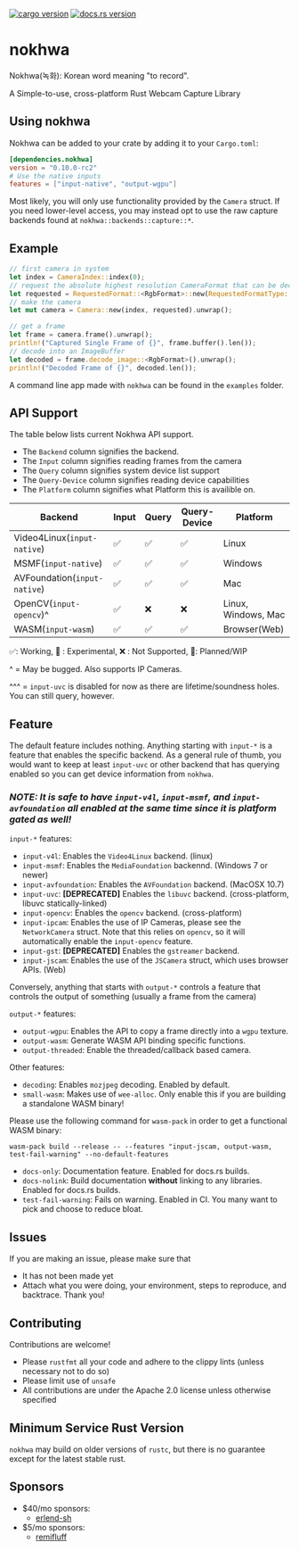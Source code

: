 [![cargo version](https://img.shields.io/crates/v/nokhwa.svg)](https://crates.io/crates/nokhwa) [![docs.rs version](https://img.shields.io/docsrs/nokhwa)](https://docs.rs/nokhwa/latest/nokhwa/)
# nokhwa
Nokhwa(녹화): Korean word meaning "to record".

A Simple-to-use, cross-platform Rust Webcam Capture Library

## Using nokhwa
Nokhwa can be added to your crate by adding it to your `Cargo.toml`:
```toml
[dependencies.nokhwa]
version = "0.10.0-rc2"
# Use the native inputs 
features = ["input-native", "output-wgpu"]
```

Most likely, you will only use functionality provided by the `Camera` struct. If you need lower-level access, you may instead opt to use the raw capture backends found at `nokhwa::backends::capture::*`.

## Example
```rust
// first camera in system
let index = CameraIndex::index(0); 
// request the absolute highest resolution CameraFormat that can be decoded to RGB.
let requested = RequestedFormat::<RgbFormat>::new(RequestedFormatType::AbsoluteHighestFrameRate);
// make the camera
let mut camera = Camera::new(index, requested).unwrap();

// get a frame
let frame = camera.frame().unwrap();
println!("Captured Single Frame of {}", frame.buffer().len());
// decode into an ImageBuffer
let decoded = frame.decode_image::<RgbFormat>().unwrap();
println!("Decoded Frame of {}", decoded.len());
```

A command line app made with `nokhwa` can be found in the `examples` folder.

## API Support
The table below lists current Nokhwa API support.
- The `Backend` column signifies the backend.
- The `Input` column signifies reading frames from the camera
- The `Query` column signifies system device list support
- The `Query-Device` column signifies reading device capabilities
- The `Platform` column signifies what Platform this is availible on.

 | Backend                              | Input              | Query             | Query-Device       | Platform            |
 |-----------------------------------------|-------------------|--------------------|-------------------|--------------------|
 | Video4Linux(`input-native`)          | ✅                 | ✅                 | ✅                | Linux               |
 | MSMF(`input-native`)                 | ✅                 | ✅                 | ✅                | Windows             |
 | AVFoundation(`input-native`)   | ✅                 | ✅                 | ✅                | Mac                 |
 | OpenCV(`input-opencv`)^              | ✅                 | ❌                 | ❌                | Linux, Windows, Mac |
 | WASM(`input-wasm`)                | ✅                 | ✅                 | ✅                | Browser(Web)        |

 ✅: Working, 🔮 : Experimental, ❌ : Not Supported, 🚧: Planned/WIP

  ^ = May be bugged. Also supports IP Cameras. 

  ^^^ = `input-uvc` is disabled for now as there are lifetime/soundness holes. You can still query, however.
## Feature
The default feature includes nothing. Anything starting with `input-*` is a feature that enables the specific backend. 
As a general rule of thumb, you would want to keep at least `input-uvc` or other backend that has querying enabled so you can get device information from `nokhwa`.

### ***NOTE: It is safe to have `input-v4l`, `input-msmf`, and `input-avfoundation` all enabled at the same time since it is platform gated as well!***

`input-*` features:
 - `input-v4l`: Enables the `Video4Linux` backend. (linux)
 - `input-msmf`: Enables the `MediaFoundation` backennd. (Windows 7 or newer)
 - `input-avfoundation`: Enables the `AVFoundation` backend. (MacOSX 10.7)
 - `input-uvc`: **[DEPRECATED]** Enables the `libuvc` backend. (cross-platform, libuvc statically-linked) 
 - `input-opencv`: Enables the `opencv` backend. (cross-platform) 
 - `input-ipcam`: Enables the use of IP Cameras, please see the `NetworkCamera` struct. Note that this relies on `opencv`, so it will automatically enable the `input-opencv` feature.
 - `input-gst`: **[DEPRECATED]** Enables the `gstreamer` backend. 
 - `input-jscam`: Enables the use of the `JSCamera` struct, which uses browser APIs. (Web)

Conversely, anything that starts with `output-*` controls a feature that controls the output of something (usually a frame from the camera)

`output-*` features:
 - `output-wgpu`: Enables the API to copy a frame directly into a `wgpu` texture.
 - `output-wasm`: Generate WASM API binding specific functions.
 - `output-threaded`: Enable the threaded/callback based camera. 

Other features:
 - `decoding`: Enables `mozjpeg` decoding. Enabled by default.  
 - `small-wasm`: Makes use of `wee-alloc`. Only enable this if you are building a standalone WASM binary!

 Please use the following command for `wasm-pack` in order to get a functional WASM binary:
 ```.ignore
 wasm-pack build --release -- --features "input-jscam, output-wasm, test-fail-warning" --no-default-features 
 ```
 - `docs-only`: Documentation feature. Enabled for docs.rs builds.
 - `docs-nolink`: Build documentation **without** linking to any libraries. Enabled for docs.rs builds.
 - `test-fail-warning`: Fails on warning. Enabled in CI.
You many want to pick and choose to reduce bloat.

## Issues
If you are making an issue, please make sure that
 - It has not been made yet
 - Attach what you were doing, your environment, steps to reproduce, and backtrace.
Thank you!

## Contributing
Contributions are welcome!
 - Please `rustfmt` all your code and adhere to the clippy lints (unless necessary not to do so)
 - Please limit use of `unsafe`
 - All contributions are under the Apache 2.0 license unless otherwise specified

## Minimum Service Rust Version
`nokhwa` may build on older versions of `rustc`, but there is no guarantee except for the latest stable rust. 

## Sponsors
- $40/mo sponsors:
  - [erlend-sh](https://github.com/erlend-sh)
- $5/mo sponsors:
  - [remifluff](https://github.com/remifluff)
